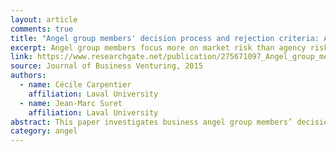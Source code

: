 ```yaml
---
layout: article
comments: true
title: "Angel group members' decision process and rejection criteria: A longitudinal analysis"
excerpt: Angel group members focus more on market risk than agency risk; inexperienced entrepreneurs are rejected for market and product reasons.
link: https://www.researchgate.net/publication/275671097_Angel_group_members'_decision_process_and_rejection_criteria_A_longitudinal_analysis
source: Journal of Business Venturing, 2015
authors:
  - name: Cécile Carpentier
    affiliation: Laval University
  - name: Jean-Marc Suret
    affiliation: Laval University
abstract: This paper investigates business angel group members’ decision-making from project submission to the final decision. Using a Canadian group’s archival data on 636 proposals, we provide a detailed longitudinal analysis of the decision process. The rejection reasons generally refer to market risk; this finding holds whatever the step of the process for proposals that pass the pre-screen. Angel group members focus more on market risk than agency risk, similar to venture capitalists. Inexperienced entrepreneurs are rejected for market and product reasons. Decision-making by the studied angel group members differs from that generally described for independent angels.
category: angel
---
```

